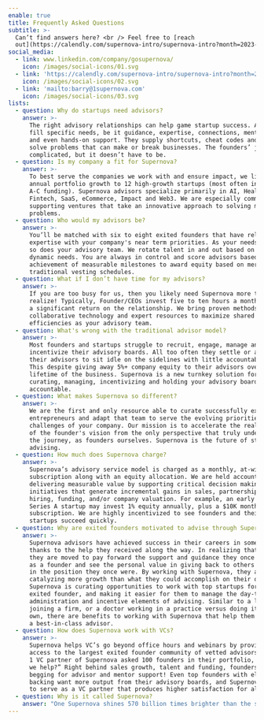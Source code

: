 ```yaml
---
enable: true
title: Frequently Asked Questions
subtitle: >-
  Can’t find answers here? <br /> Feel free to [reach
  out](https://calendly.com/supernova-intro/supernova-intro?month=2023-05).
social_media:
  - link: www.linkedin.com/company/gosupernova/
    icon: /images/social-icons/01.svg
  - link: 'https://calendly.com/supernova-intro/supernova-intro?month=2023-05'
    icon: /images/social-icons/02.svg
  - link: 'mailto:barry@1supernova.com'
    icon: /images/social-icons/03.svg
lists:
  - question: Why do startups need advisors?
    answer: >-
      The right advisory relationships can help game startup success. Advisors
      fill specific needs, be it guidance, expertise, connections, mentorship,
      and even hands-on support. They supply shortcuts, cheat codes and help
      solve problems that can make or break businesses. The founders’ journey is
      complicated, but it doesn’t have to be. 
  - question: Is my company a fit for Supernova?
    answer: >-
      To best serve the companies we work with and ensure impact, we limit our
      annual portfolio growth to 12 high-growth startups (most often in Series
      A-C funding). Supernova advisors specialize primarily in AI, Health Tech,
      Fintech, SaaS, eCommerce, Impact and Web3. We are especially committed to
      supporting ventures that take an innovative approach to solving modern-day
      problems.
  - question: Who would my advisors be?
    answer: >-
      You’ll be matched with six to eight exited founders that have relevant
      expertise with your company's near term priorities. As your needs evolve,
      so does your advisory team. We rotate talent in and out based on your
      dynamic needs. You are always in control and score advisors based on the
      achievement of measurable milestones to award equity based on merit vs.
      traditional vesting schedules. 
  - question: What if I don’t have time for my advisors?
    answer: >-
      If you are too busy for us, then you likely need Supernova more than you
      realize! Typically, Founder/CEOs invest five to ten hours a month, and see
      a significant return on the relationship. We bring proven methods,
      collaborative technology and expert resources to maximize shared
      efficiencies as your advisory team.
  - question: What's wrong with the traditional advisor model?
    answer: >-
      Most founders and startups struggle to recruit, engage, manage and
      incentivize their advisory boards. All too often they settle or allow
      their advisors to sit idle on the sidelines with little accountability.
      This despite giving away 5%+ company equity to their advisors over the
      lifetime of the business. Supernova is a new turnkey solution for
      curating, managing, incentivizing and holding your advisory board
      accountable.
  - question: What makes Supernova so different?
    answer: >-
      We are the first and only resource able to curate successfully exited
      entrepreneurs and adapt that team to serve the evolving priorities and
      challenges of your company. Our mission is to accelerate the realization
      of the founder's vision from the only perspective that truly understands
      the journey, as founders ourselves. Supernova is the future of startup
      advising.  
  - question: How much does Supernova charge?
    answer: >-
      Supernova’s advisory service model is charged as a monthly, at-will
      subscription along with an equity allocation. We are held accountable to
      delivering measurable value by supporting critical decision making and
      initiatives that generate incremental gains in sales, partnerships,
      hiring, funding, and/or company valuation. For example, an early stage,
      Series A startup may invest 1% equity annually, plus a $10K monthly
      subscription. We are highly incentivized to see founders and their
      startups succeed quickly.
  - question: Why are exited founders motivated to advise through Supernova?
    answer: >-
      Supernova advisors have achieved success in their careers in some part
      thanks to the help they received along the way. In realizing that success,
      they are moved to pay forward the support and guidance they once received
      as a founder and see the personal value in giving back to others that are
      in the position they once were. By working with Supernova, they are
      catalyzing more growth than what they could accomplish on their own.
      Supernova is curating opportunities to work with top startups for the
      exited founder, and making it easier for them to manage the day-to-day
      administration and incentive elements of advising. Similar to a lawyer
      joining a firm, or a doctor working in a practice versus doing it on their
      own, there are benefits to working with Supernova that help them excel as
      a best-in-class advisor.
  - question: How does Supernova work with VCs?
    answer: >-
      Supernova helps VC’s go beyond office hours and webinars by providing
      access to the largest exited founder community of vetted advisors. A Tier
      1 VC partner of Supernova asked 100 founders in their portfolio, “How can
      we help?” Right behind sales growth, talent and funding, founders are
      begging for advisor and mentor support! Even top founders with elite VC
      backing want more output from their advisory boards, and Supernova is able
      to serve as a VC partner that produces higher satisfaction for all.
  - question: Why is it called Supernova?
    answer: "One Supernova shines 570 billion times brighter than the sun. One sun sustains all life on planet earth. We believe it’s time for solo stars founders to combine their life force energy and shine brighter together with Supernova. By serving as spokes on one founder flywheel, we move energy more powerfully and efficiently through startups and their ecosystems. We exist to unify our superpowers as quantum creators and play as one all-star team for venture humanity. Let’s light up the world.\U0001F31F"
---
```













